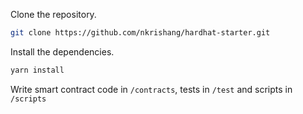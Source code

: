Clone the repository.

```bash
git clone https://github.com/nkrishang/hardhat-starter.git
```

Install the dependencies. 

```bash
yarn install
```

Write smart contract code in `/contracts`, tests in `/test` and scripts in `/scripts`
